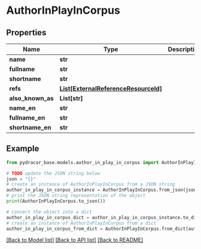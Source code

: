 # AuthorInPlayInCorpus


## Properties

Name | Type | Description | Notes
------------ | ------------- | ------------- | -------------
**name** | **str** |  | 
**fullname** | **str** |  | 
**shortname** | **str** |  | 
**refs** | [**List[ExternalReferenceResourceId]**](ExternalReferenceResourceId.md) |  | 
**also_known_as** | **List[str]** |  | [optional] 
**name_en** | **str** |  | [optional] 
**fullname_en** | **str** |  | [optional] 
**shortname_en** | **str** |  | [optional] 

## Example

```python
from pydracor_base.models.author_in_play_in_corpus import AuthorInPlayInCorpus

# TODO update the JSON string below
json = "{}"
# create an instance of AuthorInPlayInCorpus from a JSON string
author_in_play_in_corpus_instance = AuthorInPlayInCorpus.from_json(json)
# print the JSON string representation of the object
print(AuthorInPlayInCorpus.to_json())

# convert the object into a dict
author_in_play_in_corpus_dict = author_in_play_in_corpus_instance.to_dict()
# create an instance of AuthorInPlayInCorpus from a dict
author_in_play_in_corpus_from_dict = AuthorInPlayInCorpus.from_dict(author_in_play_in_corpus_dict)
```
[[Back to Model list]](../README.md#documentation-for-models) [[Back to API list]](../README.md#documentation-for-api-endpoints) [[Back to README]](../README.md)



